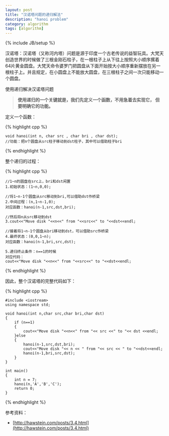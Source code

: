 ```yaml
---
layout: post
title: "汉诺塔问题的递归解法"
description: "hanoi problem"
category: algorithm
tags: [algorithm]
---
```

{% include JB/setup %}


汉诺塔：汉诺塔（又称河内塔）问题是源于印度一个古老传说的益智玩具。大梵天创造世界的时候做了三根金刚石柱子，在一根柱子上从下往上按照大小顺序摞着64片黄金圆盘。大梵天命令婆罗门把圆盘从下面开始按大小顺序重新摆放在另一根柱子上。并且规定，在小圆盘上不能放大圆盘，在三根柱子之间一次只能移动一个圆盘。

使用递归解决汉诺塔问题



> **使用递归的一个关键就是，我们先定义一个函数，不用急着去实现它， 但要明确它的功能。**

定义一个函数：

{% highlight cpp %}

	void hanoi(int n, char src , char bri , char dst);
	//功能：把n个圆盘从src柱子移动到dst柱子，其中可以借助柱子bri

{% endhighlight %}

整个递归的过程：

{% highlight cpp %}

	//1~n的圆盘在src上，bri和dst闲置
	1.初始状态：(1~n,0,0);
	
	//将1~n-1个圆盘从src移动到bri,可以借助dst作桥梁
	2.中间过程：(n,1~n-1,0);
	对应函数：hanoi(n-1,src,dst,bri);
	
	//然后将n从src移动到dst
	3.cout<<"Move disk "<<n<<" from "<<src<<" to "<<dst<<endl;
	
	//接着将1~n-1个圆盘从bri移动到dst，可以借助src作桥梁
	4.最终状态：(0,0,1~n);
	对应函数：hanoi(n-1,bri,src,dst);

	5.递归终止条件：n==1的时候
	对应代码：
	cout<<"Move disk "<<n<<" from "<<src<<" to "<<dst<<endl;

{% endhighlight %}

因此，整个汉诺塔的完整代码如下：

{% highlight cpp %}

	#include <iostream>
	using namespace std;
	
	void hanoi(int n,char src,char bri,char dst)
	{
		if (n==1)
		{
			cout<<"Move disk "<<n<<" from "<< src <<" to "<< dst <<endl;
		}else
		{
			hanoi(n-1,src,dst,bri);
			cout<<"Move disk "<< n << " from "<< src << " to "<<dst<<endl;
			hanoi(n-1,bri,src,dst);
		}
	}
	
	int main()
	{
		int n = 7;
		hanoi(n,'A','B','C');
		return 0;
	}

{% endhighlight %}

参考资料：

- [http://hawstein.com/posts/3.4.html](http://hawstein.com/posts/3.4.html)


	
	
	


